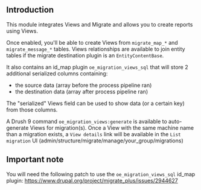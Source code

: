 Introduction
------------
This module integrates Views and Migrate and allows you to create reports using Views.

Once enabled, you'll be able to create Views from `migrate_map_*` and `migrate_message_*` tables.
Views relationships are available to join entity tables if the migrate destination plugin is an `EntityContentBase`.

It also contains an id_map plugin `oe_migration_views_sql` that will store 2 additional serialized columns containing:
- the source data (array before the process pipeline ran)
- the destination data (array after process pipeline ran)

The "serialized" Views field can be used to show data (or a certain key) from those columns.

A Drush 9 command `oe_migration_views:generate` is available to auto-generate Views for migration(s).
Once a View with the same machine name than a migration exists, a `View details` link will be available
in the `List migration` UI (admin/structure/migrate/manage/your_group/migrations)

Important note
--------------
You will need the following patch to use the `oe_migration_views_sql` id_map plugin:
https://www.drupal.org/project/migrate_plus/issues/2944627

